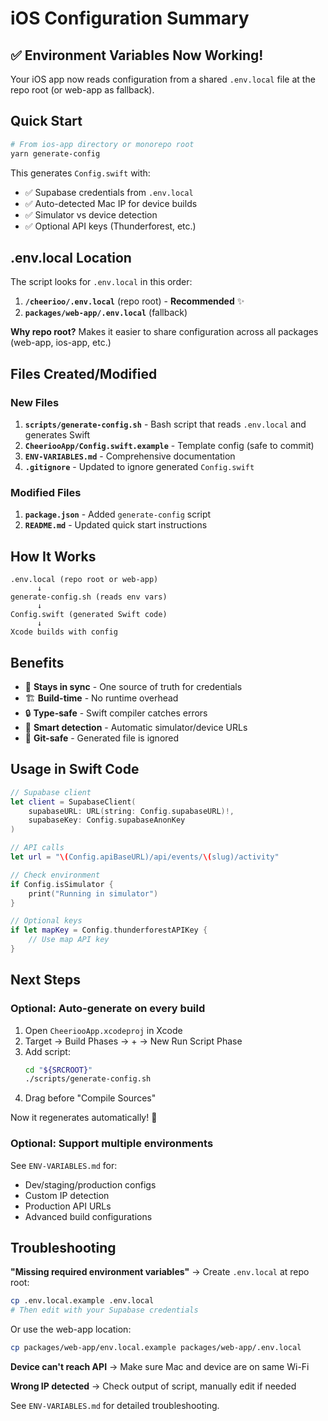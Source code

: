 # iOS Configuration Summary

## ✅ Environment Variables Now Working!

Your iOS app now reads configuration from a shared `.env.local` file at the repo root (or web-app as fallback).

## Quick Start

```bash
# From ios-app directory or monorepo root
yarn generate-config
```

This generates `Config.swift` with:

- ✅ Supabase credentials from `.env.local`
- ✅ Auto-detected Mac IP for device builds
- ✅ Simulator vs device detection
- ✅ Optional API keys (Thunderforest, etc.)

## .env.local Location

The script looks for `.env.local` in this order:

1. **`/cheerioo/.env.local`** (repo root) - **Recommended** ✨
2. **`packages/web-app/.env.local`** (fallback)

**Why repo root?** Makes it easier to share configuration across all packages (web-app, ios-app, etc.)

## Files Created/Modified

### New Files

1. **`scripts/generate-config.sh`** - Bash script that reads `.env.local` and generates Swift
2. **`CheeriooApp/Config.swift.example`** - Template config (safe to commit)
3. **`ENV-VARIABLES.md`** - Comprehensive documentation
4. **`.gitignore`** - Updated to ignore generated `Config.swift`

### Modified Files

1. **`package.json`** - Added `generate-config` script
2. **`README.md`** - Updated quick start instructions

## How It Works

```
.env.local (repo root or web-app)
      ↓
generate-config.sh (reads env vars)
      ↓
Config.swift (generated Swift code)
      ↓
Xcode builds with config
```

## Benefits

- 🔄 **Stays in sync** - One source of truth for credentials
- 🏗️ **Build-time** - No runtime overhead
- 🔒 **Type-safe** - Swift compiler catches errors
- 📱 **Smart detection** - Automatic simulator/device URLs
- 🚫 **Git-safe** - Generated file is ignored

## Usage in Swift Code

```swift
// Supabase client
let client = SupabaseClient(
    supabaseURL: URL(string: Config.supabaseURL)!,
    supabaseKey: Config.supabaseAnonKey
)

// API calls
let url = "\(Config.apiBaseURL)/api/events/\(slug)/activity"

// Check environment
if Config.isSimulator {
    print("Running in simulator")
}

// Optional keys
if let mapKey = Config.thunderforestAPIKey {
    // Use map API key
}
```

## Next Steps

### Optional: Auto-generate on every build

1. Open `CheeriooApp.xcodeproj` in Xcode
2. Target → Build Phases → + → New Run Script Phase
3. Add script:
   ```bash
   cd "${SRCROOT}"
   ./scripts/generate-config.sh
   ```
4. Drag before "Compile Sources"

Now it regenerates automatically! 🎉

### Optional: Support multiple environments

See `ENV-VARIABLES.md` for:

- Dev/staging/production configs
- Custom IP detection
- Production API URLs
- Advanced build configurations

## Troubleshooting

**"Missing required environment variables"**
→ Create `.env.local` at repo root:

```bash
cp .env.local.example .env.local
# Then edit with your Supabase credentials
```

Or use the web-app location:

```bash
cp packages/web-app/env.local.example packages/web-app/.env.local
```

**Device can't reach API**
→ Make sure Mac and device are on same Wi-Fi

**Wrong IP detected**
→ Check output of script, manually edit if needed

See `ENV-VARIABLES.md` for detailed troubleshooting.
